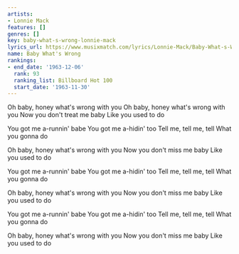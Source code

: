 ```yaml
---
artists:
- Lonnie Mack
features: []
genres: []
key: baby-what-s-wrong-lonnie-mack
lyrics_url: https://www.musixmatch.com/lyrics/Lonnie-Mack/Baby-What-s-Wrong
name: Baby What's Wrong
rankings:
- end_date: '1963-12-06'
  rank: 93
  ranking_list: Billboard Hot 100
  start_date: '1963-11-30'
---
```

Oh baby, honey what's wrong with you
Oh baby, honey what's wrong with you
Now you don't treat me baby
Like you used to do

You got me a-runnin' babe
You got me a-hidin' too
Tell me, tell me, tell
What you gonna do

Oh baby, honey what's wrong with you
Now you don't miss me baby
Like you used to do

You got me a-runnin' babe
You got me a-hidin' too
Tell me, tell me, tell
What you gonna do

Oh baby, honey what's wrong with you
Now you don't miss me baby
Like you used to do

You got me a-runnin' babe
You got me a-hidin' too
Tell me, tell me, tell
What you gonna do

Oh baby, honey what's wrong with you
Now you don't miss me baby
Like you used to do
